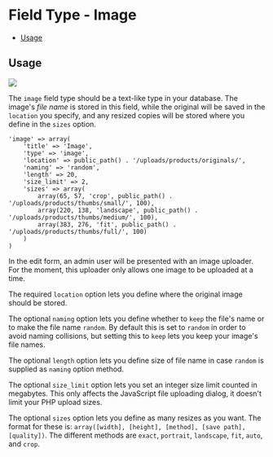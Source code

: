 # Field Type - Image

- [Usage](#usage)

<a name="usage"></a>
## Usage

<img src="https://raw.github.com/FrozenNode/Laravel-Administrator/master/examples/images/field-type-image.jpg" />

The `image` field type should be a text-like type in your database. The image's *file name* is stored in this field, while the original will be saved in the `location` you specify, and any resized copies will be stored where you define in the `sizes` option.

	'image' => array(
		'title' => 'Image',
		'type' => 'image',
		'location' => public_path() . '/uploads/products/originals/',
		'naming' => 'random',
		'length' => 20,
		'size_limit' => 2,
		'sizes' => array(
			array(65, 57, 'crop', public_path() . '/uploads/products/thumbs/small/', 100),
			array(220, 138, 'landscape', public_path() . '/uploads/products/thumbs/medium/', 100),
			array(383, 276, 'fit', public_path() . '/uploads/products/thumbs/full/', 100)
		)
	)

In the edit form, an admin user will be presented with an image uploader. For the moment, this uploader only allows one image to be uploaded at a time.

The required `location` option lets you define where the original image should be stored.

The optional `naming` option lets you define whether to `keep` the file's name or to make the file name `random`. By default this is set to `random` in order to avoid naming collisions, but setting this to `keep` lets you keep your image's file names.

The optional `length` option lets you define size of file name in case `random` is supplied as `naming` option method.

The optional `size_limit` option lets you set an integer size limit counted in megabytes. This only affects the JavaScript file uploading dialog, it doesn't limit your PHP upload sizes.

The optional `sizes` option lets you define as many resizes as you want. The format for these is: `array([width], [height], [method], [save path], [quality])`. The different methods are `exact`, `portrait`, `landscape`, `fit`, `auto`, and `crop`.